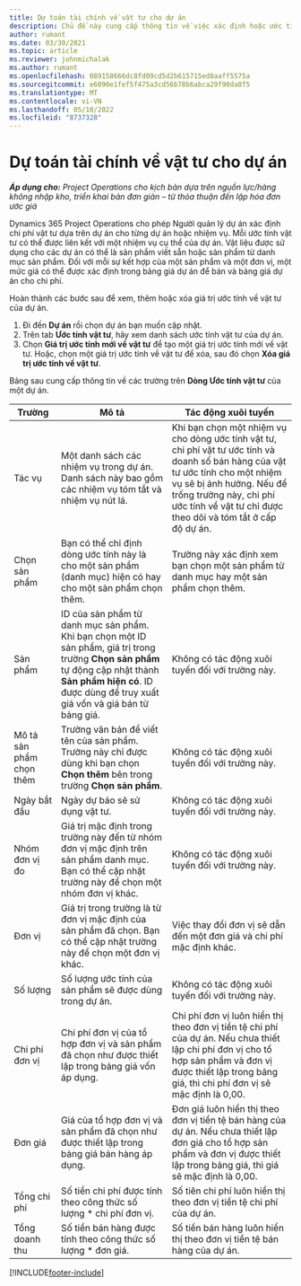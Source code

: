 ```yaml
---
title: Dự toán tài chính về vật tư cho dự án
description: Chủ đề này cung cấp thông tin về việc xác định hoặc ước tính các vật tư dựa trên dự án.
author: rumant
ms.date: 03/30/2021
ms.topic: article
ms.reviewer: johnmichalak
ms.author: rumant
ms.openlocfilehash: 089158666dc8fd09cd5d2b615715ed8aaff5575a
ms.sourcegitcommit: e6090e1fef5f475a3cd56b78b6abca29f90da8f5
ms.translationtype: MT
ms.contentlocale: vi-VN
ms.lasthandoff: 05/10/2022
ms.locfileid: "8737328"
---
```

# <a name="financial-estimates-for-materials-on-projects"></a>Dự toán tài chính về vật tư cho dự án

_**Áp dụng cho:** Project Operations cho kịch bản dựa trên nguồn lực/hàng không nhập kho, triển khai bản đơn giản – từ thỏa thuận đến lập hóa đơn ước giá_

Dynamics 365 Project Operations cho phép Người quản lý dự án xác định chi phí vật tư dựa trên dự án cho từng dự án hoặc nhiệm vụ. Mỗi ước tính vật tư có thể được liên kết với một nhiệm vụ cụ thể của dự án. Vật liệu được sử dụng cho các dự án có thể là sản phẩm viết sẵn hoặc sản phẩm từ danh mục sản phẩm. Đối với mỗi sự kết hợp của một sản phẩm và một đơn vị, một mức giá có thể được xác định trong bảng giá dự án để bán và bảng giá dự án cho chi phí.  

Hoàn thành các bước sau để xem, thêm hoặc xóa giá trị ước tính về vật tư của dự án.

1. Đi đến **Dự án** rồi chọn dự án bạn muốn cập nhật.
2. Trên tab **Ước tính vật tư**, hãy xem danh sách ước tính vật tư của dự án.
3. Chọn **Giá trị ước tính mới về vật tư** để tạo một giá trị ước tính mới về vật tư. Hoặc, chọn một giá trị ước tính về vật tư để xóa, sau đó chọn **Xóa giá trị ước tính về vật tư**.

Bảng sau cung cấp thông tin về các trường trên **Dòng Ước tính vật tư** của một dự án. 

| **Trường** | **Mô tả** | **Tác động xuôi tuyến** |
| --- | --- | --- |
| Tác vụ | Một danh sách các nhiệm vụ trong dự án. Danh sách này bao gồm các nhiệm vụ tóm tắt và nhiệm vụ nút lá. | Khi bạn chọn một nhiệm vụ cho dòng ước tính vật tư, chi phí vật tư ước tính và doanh số bán hàng của vật tư ước tính cho một nhiệm vụ sẽ bị ảnh hưởng. Nếu để trống trường này, chi phí ước tính về vật tư chỉ được theo dõi và tóm tắt ở cấp độ dự án. |
| Chọn sản phẩm |  Bạn có thể chỉ định dòng ước tính này là cho một sản phẩm (danh mục) hiện có hay cho một sản phẩm chọn thêm. | Trường này xác định xem bạn chọn một sản phẩm từ danh mục hay một sản phẩm chọn thêm. |
| Sản phẩm | ID của sản phẩm từ danh mục sản phẩm. Khi bạn chọn một ID sản phẩm, giá trị trong trường **Chọn sản phẩm** tự động cập nhật thành **Sản phẩm hiện có**. ID được dùng để truy xuất giá vốn và giá bán từ bảng giá. | Không có tác động xuôi tuyến đối với trường này. |
| Mô tả sản phẩm chọn thêm | Trường văn bản để viết tên của sản phẩm. Trường này chỉ được dùng khi bạn chọn **Chọn thêm** bên trong trường **Chọn sản phẩm**.| Không có tác động xuôi tuyến đối với trường này. |
| Ngày bắt đầu | Ngày dự báo sẽ sử dụng vật tư. | Không có tác động xuôi tuyến đối với trường này. |
| Nhóm đơn vị đo | Giá trị mặc định trong trường này đến từ nhóm đơn vị mặc định trên sản phẩm danh mục. Bạn có thể cập nhật trường này để chọn một nhóm đơn vị khác. | Không có tác động xuôi tuyến đối với trường này. |
| Đơn vị | Giá trị trong trường là từ đơn vị mặc định của sản phẩm đã chọn. Bạn có thể cập nhật trường này để chọn một đơn vị khác. | Việc thay đổi đơn vị sẽ dẫn đến một đơn giá và chi phí mặc định khác. |
| Số lượng | Số lượng ước tính của sản phẩm sẽ được dùng trong dự án. | Không có tác động xuôi tuyến đối với trường này. |
| Chi phí đơn vị | Chi phí đơn vị của tổ hợp đơn vị và sản phẩm đã chọn như được thiết lập trong bảng giá vốn áp dụng. | Chi phí đơn vị luôn hiển thị theo đơn vị tiền tệ chi phí của dự án. Nếu chưa thiết lập chi phí đơn vị cho tổ hợp sản phẩm và đơn vị được thiết lập trong bảng giá, thì chi phí đơn vị sẽ mặc định là 0,00. |
| Đơn giá | Giá của tổ hợp đơn vị và sản phẩm đã chọn như được thiết lập trong bảng giá bán hàng áp dụng. | Đơn giá luôn hiển thị theo đơn vị tiền tệ bán hàng của dự án. Nếu chưa thiết lập đơn giá cho tổ hợp sản phẩm và đơn vị được thiết lập trong bảng giá, thì giá sẽ mặc định là 0,00.|
| Tổng chi phí | Số tiền chi phí được tính theo công thức số lượng \* chi phí đơn vị.| Số tiên chi phí luôn hiển thị theo đơn vị tiền tệ chi phí của dự án. |
| Tổng doanh thu | Số tiền bán hàng được tính theo công thức số lượng \* đơn giá. | Số tiền bán hàng luôn hiển thị theo đơn vị tiền tệ bán hàng của dự án. |


[!INCLUDE[footer-include](../includes/footer-banner.md)]
